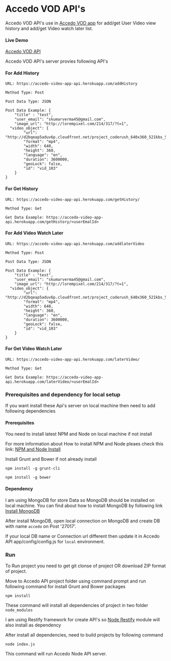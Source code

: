 # Accedo VOD API's

Accedo VOD API's use in [Accedo VOD app](https://github.com/sanjayV/accedoapp-video-fe) for add/get User Video view history and add/get Video watch later list.

#### Live Demo
[Accedo VOD API](https://accedo-video-app-api.herokuapp.com/)

Accedo VOD API's server provies following API's

#### For Add History

```
URL: https://accedo-video-app-api.herokuapp.com/addHistory

Method Type: Post

Post Data Type: JSON

Post Data Example: {
	"title" : "test",
	"user_email": "skumarverma45@gmail.com",
	"image_url": "http://lorempixel.com/214/317/?t=1",
  "video_object": {
        "url": "http://d2bqeap5aduv6p.cloudfront.net/project_coderush_640x360_521kbs_56min.mp4",
        "format": "mp4",
        "width": 640,
        "height": 360,
        "language": "en",
        "duration": 3600000,
        "geoLock": false,
        "id": "vid_103"
    }
}
```

#### For Get History

```
URL: https://accedo-video-app-api.herokuapp.com/getHistory/

Method Type: Get

Get Data Example: https://accedo-video-app-api.herokuapp.com/getHistory/<userEmalId>
```

#### For Add Video Watch Later
```
URL: https://accedo-video-app-api.herokuapp.com/addlaterVideo

Method Type: Post

Post Data Type: JSON

Post Data Example: {
	"title" : "test",
	"user_email": "skumarverma45@gmail.com",
	"image_url": "http://lorempixel.com/214/317/?t=1",
  "video_object": {
        "url": "http://d2bqeap5aduv6p.cloudfront.net/project_coderush_640x360_521kbs_56min.mp4",
        "format": "mp4",
        "width": 640,
        "height": 360,
        "language": "en",
        "duration": 3600000,
        "geoLock": false,
        "id": "vid_103"
    }
}
```

#### For Get Video Watch Later
```
URL: https://accedo-video-app-api.herokuapp.com/laterVideo/

Method Type: Get

Get Data Example: https://accedo-video-app-api.herokuapp.com/laterVideo/<userEmalId>
```

### Prerequisites and dependency for local setup

If you want install these Api's server on local machine then need to add following dependencies

#### Prerequisites
You need to install latest NPM and Node on local machine if not install 

For more information about How to install NPM and Node pleaes check this link:
[NPM and Node Install](http://blog.teamtreehouse.com/install-node-js-npm-windows)

Install Grunt and Bower if not already install
```
npm install -g grunt-cli
```

```
npm install -g bower
```

#### Dependency

I am using MongoDB for store Data so MongoDB should be installed on local machine.
You can find about how to install MongoDB by following link
[Install MongoDB](https://docs.mongodb.com/manual/installation/)

After install MongoDB, open local connection on MongoDB and create DB with name `accedo` on Post '27017'.

If your local DB name or Connection url different then update it in Accedo API app/config/config.js for `local` environment.

### Run

To Run project you need to get git clonse of project OR download ZIP format of project.

Move to Accedo API project folder using command prompt and run following command for install Grunt and Bower packages 
```
npm install
```
These command will install all dependencies of project in two folder `node_modules`

I am using Restify framework for create API's so [Node Restify](https://www.npmjs.com/package/restify) module will also install as dependency

After install all dependencies, need to build projects by following command

```
node index.js
```
This command will run Accedo Node API server. 
